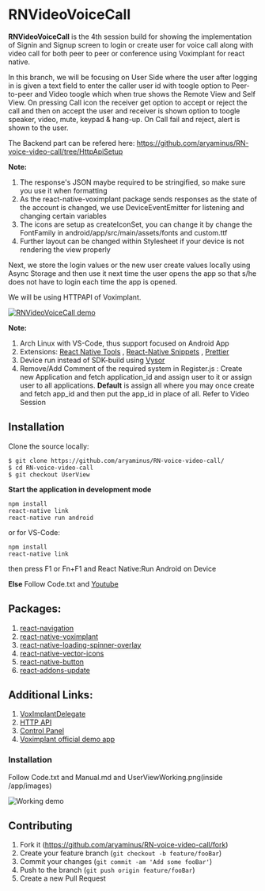 # RNVideoVoiceCall

**RNVideoVoiceCall** is the 4th session build for showing the implementation of Signin and Signup screen to login or create user for voice call along with video call for both peer to peer or conference using Voximplant for react native.

In this branch, we will be focusing on User Side where the user after logging in is given a text field to enter the caller user id with toogle option to Peer-to-peer and Video toogle which when true shows the Remote View and Self View. On pressing Call icon the receiver get option to accept or reject the call and then on accept the user and receiver is shown option to toogle speaker, video, mute, keypad & hang-up. On Call fail and reject, alert is shown to the user.

The Backend part can be refered here:
https://github.com/aryaminus/RN-voice-video-call/tree/HttpApiSetup

**Note:**

1. The response's JSON maybe required to be stringified, so make sure you use it when formatting
2. As the react-native-voximplant package sends responses as the state of the account is changed, we use DeviceEventEmitter for listening and changing certain variables
3. The icons are setup as createIconSet, you can change it by change the FontFamily in android/app/src/main/assets/fonts and custom.ttf
4. Further layout can be changed within Stylesheet if your device is not rendering the view properly


Next, we store the login values or the new user create values locally using Async Storage and then use it next time the user opens the app so that s/he does not have to login each time the app is opened.

We will be using HTTPAPI of Voximplant.

[![RNVideoVoiceCall demo](https://i.imgur.com/Iruu0Eq.gif)](https://www.youtube.com/playlist?list=PLM5nyCrpk9vaYCZRjGg1TEU4cQZMYZqvy)

**Note:**

1. Arch Linux with VS-Code, thus support focused on Android App
2. Extensions: <a href="https://marketplace.visualstudio.com/items?itemName=vsmobile.vscode-react-native" target="_blank">React Native Tools</a> , <a href="https://marketplace.visualstudio.com/items?itemName=EQuimper.react-native-react-redux" target="_blank">React-Native Snippets</a> , <a href="https://marketplace.visualstudio.com/items?itemName=esbenp.prettier-vscode" target="_blank">Prettier</a>
3. Device run instead of SDK-build using <a href="https://chrome.google.com/webstore/detail/vysor/gidgenkbbabolejbgbpnhbimgjbffefm" target="_blank">Vysor</a>
4. Remove/Add Comment of the required system in Register.js : Create new Application and fetch application_id and assign user to it or assign user to all applications. **Default** is assign all where you may once create and fetch app_id and then put the app_id in place of all. Refer to Video Session

## Installation

Clone the source locally:
```
$ git clone https://github.com/aryaminus/RN-voice-video-call/
$ cd RN-voice-video-call
$ git checkout UserView
```

**Start the application in development mode**
```
npm install
react-native link
react-native run android
```
or for VS-Code:
```
npm install
react-native link
```
then press F1 or Fn+F1 and React Native:Run Android on Device 

**Else**
Follow Code.txt and <a href="https://www.youtube.com/playlist?list=PLM5nyCrpk9vaYCZRjGg1TEU4cQZMYZqvy" target="_blank">Youtube</a>

## Packages:
1. <a href="https://reactnavigation.org/docs/intro/" target="_blank">react-navigation</a>
2. <a href="https://github.com/voximplant/react-native-voximplant" target="_blank">react-native-voximplant</a>
3. <a href="https://github.com/joinspontaneous/react-native-loading-spinner-overlay" target="_blank">react-native-loading-spinner-overlay</a>
4. <a href="https://github.com/oblador/react-native-vector-icons" target="_blank">react-native-vector-icons</a>
5. <a href="https://github.com/ide/react-native-button" target="_blank">react-native-button</a>
6. <a href="https://github.com/benpptung/react-addons-update" target="_blank">react-addons-update</a>

## Additional Links:
1. <a href="http://voximplant.com/docs/references/mobilesdk/ios/Protocols/VoxImplantDelegate.html" target="_blank">VoxImplantDelegate</a>
2. <a href="https://voximplant.com/docs/references/httpapi/" target="_blank">HTTP API</a>
3. <a href="https://manage.voximplant.com" target="_blank">Control Panel</a>
4. <a href="https://github.com/voximplant/react-native-demo" target="_blank">Voximplant official demo app</a>


### Installation
Follow Code.txt and Manual.md and UserViewWorking.png(inside /app/images)

![Working demo](https://i.imgur.com/b8k9jEs.png)

## Contributing

1. Fork it (<https://github.com/aryaminus/RN-voice-video-call/fork>)
2. Create your feature branch (`git checkout -b feature/fooBar`)
3. Commit your changes (`git commit -am 'Add some fooBar'`)
4. Push to the branch (`git push origin feature/fooBar`)
5. Create a new Pull Request


